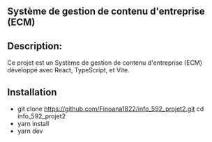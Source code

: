 ## Système de gestion de contenu d'entreprise (ECM)

## Description: 
Ce projet est un Système de gestion de contenu d'entreprise (ECM) développé avec React, TypeScript, et Vite. 

## Installation

- git clone https://github.com/Finoana1822/info_592_projet2.git
cd info_592_projet2
- yarn install
- yarn dev
